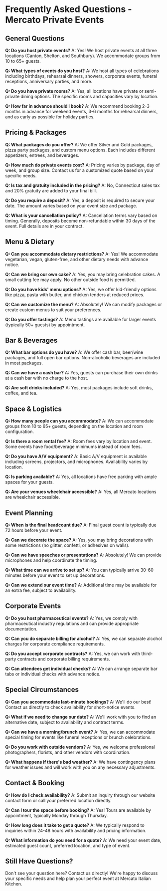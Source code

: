 # Frequently Asked Questions - Mercato Private Events

## General Questions

**Q: Do you host private events?**
A: Yes! We host private events at all three locations (Canton, Shelton, and Southbury). We accommodate groups from 10 to 65+ guests.

**Q: What types of events do you host?**
A: We host all types of celebrations including birthdays, rehearsal dinners, showers, corporate events, funeral receptions, anniversary parties, and more.

**Q: Do you have private rooms?**
A: Yes, all locations have private or semi-private dining options. The specific rooms and capacities vary by location.

**Q: How far in advance should I book?**
A: We recommend booking 2-3 months in advance for weekend events, 3-6 months for rehearsal dinners, and as early as possible for holiday parties.

## Pricing & Packages

**Q: What packages do you offer?**
A: We offer Silver and Gold packages, pizza party packages, and custom menu options. Each includes different appetizers, entrees, and beverages.

**Q: How much do private events cost?**
A: Pricing varies by package, day of week, and group size. Contact us for a customized quote based on your specific needs.

**Q: Is tax and gratuity included in the pricing?**
A: No, Connecticut sales tax and 20% gratuity are added to your final bill.

**Q: Do you require a deposit?**
A: Yes, a deposit is required to secure your date. The amount varies based on your event size and package.

**Q: What is your cancellation policy?**
A: Cancellation terms vary based on timing. Generally, deposits become non-refundable within 30 days of the event. Full details are in your contract.

## Menu & Dietary

**Q: Can you accommodate dietary restrictions?**
A: Yes! We accommodate vegetarian, vegan, gluten-free, and other dietary needs with advance notice.

**Q: Can we bring our own cake?**
A: Yes, you may bring celebration cakes. A small cutting fee may apply. No other outside food is permitted.

**Q: Do you have kids' menu options?**
A: Yes, we offer kid-friendly options like pizza, pasta with butter, and chicken tenders at reduced prices.

**Q: Can we customize the menu?**
A: Absolutely! We can modify packages or create custom menus to suit your preferences.

**Q: Do you offer tastings?**
A: Menu tastings are available for larger events (typically 50+ guests) by appointment.

## Bar & Beverages

**Q: What bar options do you have?**
A: We offer cash bar, beer/wine packages, and full open bar options. Non-alcoholic beverages are included in most packages.

**Q: Can we have a cash bar?**
A: Yes, guests can purchase their own drinks at a cash bar with no charge to the host.

**Q: Are soft drinks included?**
A: Yes, most packages include soft drinks, coffee, and tea.

## Space & Logistics

**Q: How many people can you accommodate?**
A: We can accommodate groups from 10 to 65+ guests, depending on the location and room configuration.

**Q: Is there a room rental fee?**
A: Room fees vary by location and event. Some events have food/beverage minimums instead of room fees.

**Q: Do you have A/V equipment?**
A: Basic A/V equipment is available including screens, projectors, and microphones. Availability varies by location.

**Q: Is parking available?**
A: Yes, all locations have free parking with ample spaces for your guests.

**Q: Are your venues wheelchair accessible?**
A: Yes, all Mercato locations are wheelchair accessible.

## Event Planning

**Q: When is the final headcount due?**
A: Final guest count is typically due 72 hours before your event.

**Q: Can we decorate the space?**
A: Yes, you may bring decorations with some restrictions (no glitter, confetti, or adhesives on walls).

**Q: Can we have speeches or presentations?**
A: Absolutely! We can provide microphones and help coordinate the timing.

**Q: What time can we arrive to set up?**
A: You can typically arrive 30-60 minutes before your event to set up decorations.

**Q: Can we extend our event time?**
A: Additional time may be available for an extra fee, subject to availability.

## Corporate Events

**Q: Do you host pharmaceutical events?**
A: Yes, we comply with pharmaceutical industry regulations and can provide appropriate documentation.

**Q: Can you do separate billing for alcohol?**
A: Yes, we can separate alcohol charges for corporate compliance requirements.

**Q: Do you accept corporate contracts?**
A: Yes, we can work with third-party contracts and corporate billing requirements.

**Q: Can attendees get individual checks?**
A: We can arrange separate bar tabs or individual checks with advance notice.

## Special Circumstances

**Q: Can you accommodate last-minute bookings?**
A: We'll do our best! Contact us directly to check availability for short-notice events.

**Q: What if we need to change our date?**
A: We'll work with you to find an alternative date, subject to availability and contract terms.

**Q: Can we have a morning/brunch event?**
A: Yes, we can accommodate special timing for events like funeral receptions or brunch celebrations.

**Q: Do you work with outside vendors?**
A: Yes, we welcome professional photographers, florists, and other vendors with coordination.

**Q: What happens if there's bad weather?**
A: We have contingency plans for weather issues and will work with you on any necessary adjustments.

## Contact & Booking

**Q: How do I check availability?**
A: Submit an inquiry through our website contact form or call your preferred location directly.

**Q: Can I tour the space before booking?**
A: Yes! Tours are available by appointment, typically Monday through Thursday.

**Q: How long does it take to get a quote?**
A: We typically respond to inquiries within 24-48 hours with availability and pricing information.

**Q: What information do you need for a quote?**
A: We need your event date, estimated guest count, preferred location, and type of event.

## Still Have Questions?

Don't see your question here? Contact us directly! We're happy to discuss your specific needs and help plan your perfect event at Mercato Italian Kitchen.